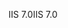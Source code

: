 <span data-ttu-id="66c03-101">IIS 7.0</span><span class="sxs-lookup"><span data-stu-id="66c03-101">IIS 7.0</span></span>